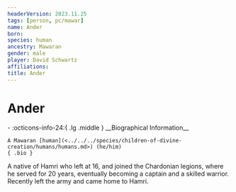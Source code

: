 ```yaml
---
headerVersion: 2023.11.25
tags: [person, pc/mawar]
name: Ander
born:
species: human
ancestry: Mawaran
gender: male
player: David Schwartz
affiliations:
title: Ander
---
```

# Ander
<div class="grid cards ext-narrow-margin ext-one-column" markdown>
- :octicons-info-24:{ .lg .middle } __Biographical Information__

    A Mawaran [human](<../../../species/children-of-divine-creation/humans/humans.md>) (he/him)  
    { .bio }

</div>


A native of Hamri who left at 16, and joined the Chardonian legions, where he served for 20 years, eventually becoming a captain and a skilled warrior. Recently left the army and came home to Hamri.